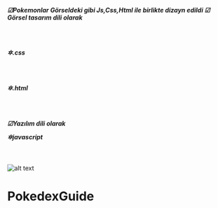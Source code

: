
<br>
 <br>
 <h5>  ☑Pokemonlar Görseldeki gibi Js,Css,Html ile birlikte dizayn edildi
☑ Görsel tasarım dili olarak<h5> <br>
<h5> ✲.css<h5> <br>
<h5> ✲.html<h5> <br>


<h5> ☑Yazılım dili olarak<br>

✲javascript 
</h5> <br>


![alt text](pokemons-guide-ezgif.com-optimize-1.gif)
# PokedexGuide
